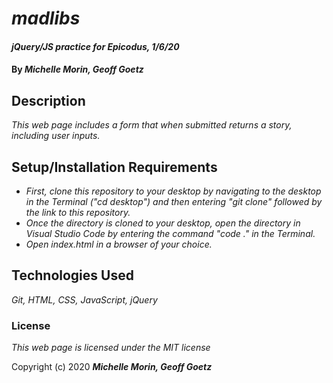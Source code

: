 # _madlibs_

#### _jQuery/JS practice for Epicodus, 1/6/20_

#### By _**Michelle Morin, Geoff Goetz**_

## Description

_This web page includes a form that when submitted returns a story, including user inputs._

## Setup/Installation Requirements

* _First, clone this repository to your desktop by navigating to the desktop in the Terminal ("cd desktop") and then entering "git clone" followed by the link to this repository._
* _Once the directory is cloned to your desktop, open the directory in Visual Studio Code by entering the command "code ." in the Terminal._
* _Open index.html in a browser of your choice._

## Technologies Used

_Git, HTML, CSS, JavaScript, jQuery_

### License

*This web page is licensed under the MIT license*

Copyright (c) 2020 **_Michelle Morin, Geoff Goetz_**